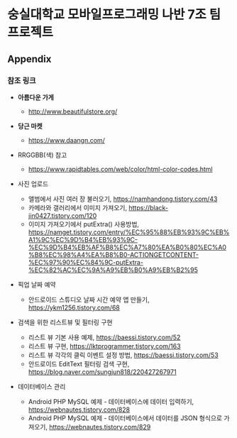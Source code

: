# 숭실대학교 모바일프로그래밍 나반 7조 팀프로젝트
## Appendix

### 참조 링크
* **아름다운 가게**
  * <http://www.beautifulstore.org/>
* **당근 마켓**
  * <https://www.daangn.com/>
  
* RRGGBB(색) 참고
  * https://www.rapidtables.com/web/color/html-color-codes.html

* 사진 업로드
  * 앨범에서 사진 여러 장 불러오기, <https://namhandong.tistory.com/43>
  * 카메라와 갤러리에서 이미지 가져오기, <https://black-jin0427.tistory.com/120>
  * 이미지 가져오기에서 putExtra() 사용방법, <https://namget.tistory.com/entry/%EC%95%88%EB%93%9C%EB%A1%9C%EC%9D%B4%EB%93%9C-%EC%9D%B4%EB%AF%B8%EC%A7%80%EA%B0%80%EC%A0%B8%EC%98%A4%EA%B8%B0-ACTIONGETCONTENT-%EC%97%90%EC%84%9C-putExtra-%EC%82%AC%EC%9A%A9%EB%B0%A9%EB%B2%95>

* 픽업 날짜 예약
  * 안드로이드 스튜디오 날짜 시간 예약 앱 만들기, <https://ykm1256.tistory.com/68>

* 검색을 위한 리스트뷰 및 필터링 구현
  * 리스트 뷰 기본 사용 예제, <https://baessi.tistory.com/52>
  * 리스트 뷰 구현, <https://lktprogrammer.tistory.com/163>
  * 리스트 뷰 각각의 클릭 이벤트 설정 방법, <https://baessi.tistory.com/53>
  * 안드로이드 EditText 필터링 검색 구현, <https://blog.naver.com/sungjun818/220427267971>

* 데이터베이스 관리
  * Android PHP MySQL 예제 - 데이터베이스에 데이터 입력하기, <https://webnautes.tistory.com/828>
  * Android PHP MySQL 예제 - 데이터베이스에서 데이터를 JSON 형식으로 가져오기, <https://webnautes.tistory.com/829>
